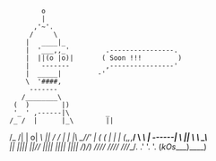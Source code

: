             o
            |
          ,'~'.
         /     \
        |   ____|_
        |  '___,,_'         .----------------.
        |  ||(o |o)|       ( Soon !!!         )
        |   -------         ,----------------'
        |  _____|         -'
        \  '####,
         -------
       /________\
     (  )        |)
     '_ ' ,------|\         _
    /_ /  |      |_\        ||
   /_ /|  |     o| _\      _||
  /_ / |  |      |\ _\____//' |
 (  (  |  |      | (_,_,_,____/
  \ _\ |   ------|
   \ _\|_________|
    \ _\ \__\\__\
    |__| |__||__|
 ||/__/  |__||__|
         |__||__|
         |__||__|
         /__)/__)
        /__//__/
       /__//__/
      /__//__/.
    .'    '.   '.
   (_kOs____)____)